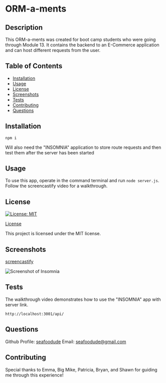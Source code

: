 # ORM-a-ments

  ## Description

  This ORM-a-ments was created for boot camp students who were going through Module 13. It contains the backend to an E-Commerce application and can host different requests from the user.

  ## Table of Contents

  * [Installation](#installation)
  * [Usage](#usage)
  * [License](#license)
  * [Screenshots](#screenshots)
  * [Tests](#tests)
  * [Contributing](#contributing)
  * [Questions](#questions)


  ## Installation

  ```npm i```

  Will also need the "INSOMNIA" application to store route requests and then test them after the server has been started

  ## Usage

  To use this app, operate in the command terminal and run ```node server.js```. Follow the screencastify video for a walkthrough.

  ## License

  [![License: MIT](https://img.shields.io/badge/License-MIT-yellow.svg)](https://opensource.org/licenses/MIT)

  [License](#license)

  This project is licensed under the MIT license.

  ## Screenshots

  [screencastify](https://drive.google.com/file/d/17bnzO2EPj70jL-KmRtFZPxrGd6aArUYP/view)

  ![Screenshot of Insomnia](./assets/insomnia.PNG)

  ## Tests

  The walkthrough video demonstrates how to use the "INSOMNIA" app with server link.

  ```http://localhost:3001/api/```

  ## Questions

  Github Profile: [seafoodude](https://github.com/seafoodude)
  Email: [seafoodude@gmail.com](seafoodude@gmail.com)

  ## Contributing

  Special thanks to Emma, Big Mike, Patricia, Bryan, and Shawn for guiding me through this experience!
